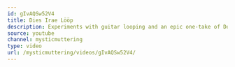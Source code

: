 ```yaml
---
id: gIvAQSw52V4
title: Dies Irae Lööp
description: Experiments with guitar looping and an epic one-take of Dotty the Turtle.
source: youtube
channel: mysticmuttering
type: video
url: /mysticmuttering/videos/gIvAQSw52V4/
---
```

